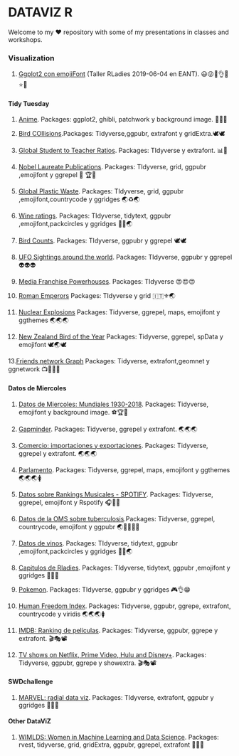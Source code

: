 # DATAVIZ R

Welcome to my ❤️ repository with some of my presentations in classes and workshops.

### Visualization

1. [Ggplot2 con emojiFont](https://github.com/r0mymendez/R/tree/master/RLADIES/201904%20-%20TALLER%20GGPLOT2) (Taller RLadies 2019-06-04 en EANT). 😃😜🙋👌🚀⭐💎 
 

#### Tidy Tuesday
1. [Anime](https://github.com/r0mymendez/R/tree/master/TidyTuesday/20140423-anime). Packages: ggplot2, ghibli, patchwork y background image. 👘🌟💭

2. [Bird COllisions](https://github.com/r0mymendez/R/tree/master/TidyTuesday/20140423-BirdCollisions).Packages: Tidyverse,ggpubr, extrafont y gridExtra.🕊🕊

3. [Global Student to Teacher Ratios](https://github.com/r0mymendez/R/tree/master/TidyTuesday/20190506). Packages: TIdyverse y  extrafont. 📊🔬 

4. [Nobel Laureate Publications](https://github.com/r0mymendez/R/tree/master/TidyTuesday/20190514-NOBEL). Packages: TIdyverse, grid, ggpubr ,emojifont y ggrepel 🔬 🏆🏅

5. [Global Plastic Waste](https://github.com/r0mymendez/R/tree/master/TidyTuesday/20190521-PlasticWaste). Packages: TIdyverse, grid, ggpubr ,emojifont,countrycode y ggridges 🌏♻🌏

6. [Wine ratings](https://github.com/r0mymendez/R/blob/master/TidyTuesday/20190528-wine). Packages: TIdyverse, tidytext, ggpubr ,emojifont,packcircles y ggridges 🍇🍷🌏

7. [Bird Counts](https://github.com/r0mymendez/R/tree/master/TidyTuesday/20190621-BirdCounts). Packages: TIdyverse, ggpubr  y ggrepel 🕊🕊

8. [UFO Sightings around the world](https://github.com/r0mymendez/R/tree/master/TidyTuesday/20190625-%F0%9F%91%BD). Packages: TIdyverse, ggpubr  y ggrepel 👽👽👽

9. [Media Franchise Powerhouses](https://github.com/r0mymendez/R/tree/master/TidyTuesday/20190701). Packages: TIdyverse 😍😍😍

10. [Roman Emperors](https://github.com/r0mymendez/R/blob/master/TidyTuesday/20190813-Roman%20Emperors/readme.md)  Packages: TIdyverse y grid  🇮🇹⚜🌏

11. [Nuclear Explosions](https://github.com/r0mymendez/R/tree/master/TidyTuesday/20190822-Nuclear%20Explosions) Packages: Tidyverse, ggrepel, maps, emojifont y ggthemes 🌏🌏🌏

12. [New Zealand Bird of the Year](https://github.com/r0mymendez/R/tree/master/TidyTuesday/20191124-New%20Zealand%20Bird%20of%20the%20Year) Packages: Tidyverse, ggrepel, spData y emojifont  🕊🌏🕊

13.[Friends network Graph](https://github.com/r0mymendez/R/tree/master/TidyTuesday/20200910-friends) Packages: Tidyverse, extrafont,geomnet y ggnetwork 📺👫🏻💕

#### Datos de Miercoles
1. [Datos de Miercoles: Mundiales 1930-2018](https://github.com/r0mymendez/R/tree/master/DatosDeMiercoles/20190410). Packages: Tidyverse, emojifont y background image. ⚽🏆🙋

2. [Gapminder](https://github.com/r0mymendez/R/blob/master/DatosDeMiercoles/20190410/20190423-gapminder.R). Packages: Tidyverse, ggrepel y extrafont. 🌏🌏🌏

3. [Comercio: importaciones y exportaciones](https://github.com/r0mymendez/R/tree/master/DatosDeMiercoles/20190502). Packages: Tidyverse, ggrepel y extrafont. 🌏🌏🌏

3. [Parlamento](https://github.com/r0mymendez/R/tree/master/DatosDeMiercoles/20190507). Packages: Tidyverse, ggrepel, maps, emojifont y ggthemes 🌏🌏🌏🚺

4. [Datos sobre Rankings Musicales - SPOTIFY](https://github.com/r0mymendez/R/tree/master/DatosDeMiercoles/20190515). Packages: Tidyverse, ggrepel, emojifont y Rspotify 🎧🎤🎼

5. [Datos de la OMS sobre tuberculosis](https://github.com/r0mymendez/R/tree/master/DatosDeMiercoles/20190521).Packages: Tidyverse, ggrepel, countrycode, emojifont y ggpubr 🌏💉👶👦👧

6. [Datos de vinos](https://github.com/r0mymendez/R/blob/master/DatosDeMiercoles/20190612/readme.md). Packages: TIdyverse, tidytext, ggpubr ,emojifont,packcircles y ggridges 🍇🍷🌏

7. [Capitulos de Rladies](https://github.com/r0mymendez/R/tree/master/DatosDeMiercoles/20190625). Packages: TIdyverse, tidytext, ggpubr ,emojifont y ggridges 👭💚😍

8. [Pokemon](https://github.com/r0mymendez/R/blob/master/DatosDeMiercoles/20190713). Packages: TIdyverse, ggpubr y ggridges 
🎮👌😁

9. [Human Freedom Index](https://github.com/r0mymendez/R/tree/master/DatosDeMiercoles/20190819). Packages: Tidyverse, ggpubr, ggrepe, extrafont, countrycode y viridis 🌏🌏🌏🚺

10. [IMDB: Ranking de películas](https://github.com/r0mymendez/R/tree/master/DatosDeMiercoles/20200221). Packages: Tidyverse, ggpubr, ggrepe y extrafont. 🎬🎭📽

11. [TV shows on Netflix, Prime Video, Hulu and Disney+](https://github.com/r0mymendez/R/tree/master/DatosDeMiercoles/20200608). Packages: Tidyverse, ggpubr, ggrepe y showextra. 🎬🎭📽

#### SWDchallenge 
1. [MARVEL: radial data viz](https://github.com/r0mymendez/R/blob/master/SWDCHALLENGE/20190705-MARVEL/readme.md). Packages: TIdyverse, extrafont, ggpubr y ggridges 👊💪👊

#### Other DataViZ
1. [WIMLDS: Women in Machine Learning and Data Science](https://github.com/r0mymendez/R/tree/master/DataViz/Chapters%20-%20WiMLDS%20Meetups). Packages: rvest, tidyverse, grid, gridExtra, ggpubr, ggrepel, extrafont 👭💜😍
